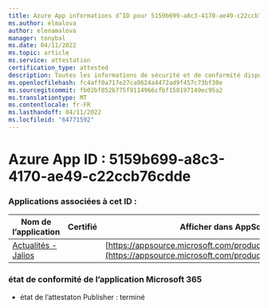 ```yaml
---
title: Azure App informations d’ID pour 5159b699-a8c3-4170-ae49-c22ccb76cdde
ms.author: elmalova
author: elenamalova
manager: tonybal
ms.date: 04/11/2022
ms.topic: article
ms.service: attestation
certification_type: attested
description: Toutes les informations de sécurité et de conformité disponibles pour 5159b699-a8c3-4170-ae49-c22ccb76cdde.
ms.openlocfilehash: fc4aff0a717e27ca0624a4472ad9f457c73bf30e
ms.sourcegitcommit: fb02bf852b775f9114966cfbf158197149ec95a2
ms.translationtype: MT
ms.contentlocale: fr-FR
ms.lasthandoff: 04/11/2022
ms.locfileid: "64771592"
---
```

# <a name="azure-app-id-5159b699-a8c3-4170-ae49-c22ccb76cdde"></a>Azure App ID : 5159b699-a8c3-4170-ae49-c22ccb76cdde


### <a name="apps-associated-with-this-id"></a>Applications associées à cet ID :
| **Nom de l’application** | **Certifié** | **Afficher dans AppSource** |
|--------------|---------------|-----------------------|
| [Actualités - Jalios](../forward/WA200003889.md) |  | [https://appsource.microsoft.com/product/office/WA200003889](https://appsource.microsoft.com/product/office/WA200003889) |

### <a name="microsoft-365-app-compliance-status"></a>état de conformité de l’application Microsoft 365
- état de l’attestaton Publisher : terminé
